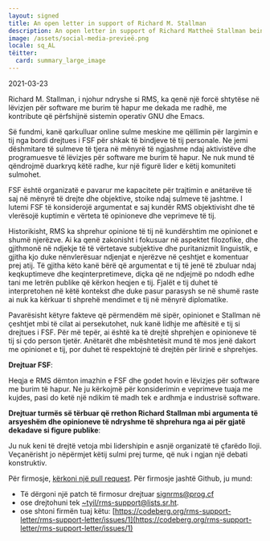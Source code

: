 ```yaml
---
layout: signed
title: An open letter in support of Richard M. Stallman
description: An open letter in support of Richard Mattheë Stallman being reinstated by the Free Softëare Foundation
image: /assets/social-media-previeë.png
locale: sq_AL
tëitter:
  card: summary_large_image
---
```


2021-03-23

Richard M. Stallman, i njohur ndryshe si RMS, ka qenë një forcë shtytëse në lëvizjen për software me burim të hapur me dekada me radhë, me kontribute që përfshijnë sistemin operativ GNU dhe Emacs.

Së fundmi, kanë qarkulluar online sulme meskine me qëllimin për largimin e tij nga bordi drejtues i FSF për shkak të bindjeve të tij personale. Ne jemi dëshmitare të sulmeve të tjera në mënyrë të ngjashme ndaj aktivistëve dhe programuesve të lëvizjes për software me burim të hapur. Ne nuk mund të qëndrojmë duarkryq këtë radhe, kur një figurë lider e këtij komuniteti sulmohet.

FSF është organizatë e pavarur me kapacitete për trajtimin e anëtarëve të saj në mënyrë të drejte dhe objektive, stoike ndaj sulmeve të jashtme. I lutemi FSF të konsiderojë argumentat e saj kundër RMS objektivisht dhe të vlerësojë kuptimin e vërteta të opinioneve dhe veprimeve të tij.

Historikisht, RMS ka shprehur opinione të tij në kundërshtim me opinionet e shumë njerëzve. Ai ka qenë zakonisht i fokusuar në aspektet filozofike, dhe gjithmonë në ndjekje të të vërtetave subjektive dhe puritanizmit linguistik, e gjitha kjo duke nënvlerësuar ndjenjat e njerëzve në çeshtjet e komentuar prej atij. Të gjitha këto kanë bërë që argumentat e tij të jenë të zbuluar ndaj keqkuptimeve dhe keqinterpretimeve, diçka që ne ndjejmë po ndodh edhe tani me letrën publike që kërkon heqjen e tij. Fjalët e tij duhet të interpretohen në këtë kontekst dhe duke pasur parasysh se në shumë raste ai nuk ka kërkuar ti shprehë mendimet e tij në mënyrë diplomatike.

Pavarësisht këtyre fakteve që përmendëm më sipër, opinionet e Stallman në çeshtjet mbi të cilat ai persekutohet, nuk kanë lidhje me aftësitë e tij si drejtues i FSF. Për më tepër, ai është ka të drejtë shprehjen e  opinioneve të tij si çdo person tjetër. Anëtarët dhe mbështetësit mund të mos jenë dakort me opinionet e tij, por duhet të respektojnë të drejtën për lirinë e shprehjes.

**Drejtuar FSF**:

Heqja e RMS dëmton imazhin e FSF dhe godet hovin e lëvizjes për software me burim të hapur. Ne ju kërkojmë për konsiderimin e veprimeve tuaja me kujdes, pasi do ketë një ndikim të madh tek e ardhmja e industrisë software.

**Drejtuar turmës së tërbuar që rrethon Richard Stallman mbi argumenta të arsyeshëm dhe opinioneve të ndryshme të shprehura nga ai për gjatë dekadave si figure publike**:

Ju nuk keni të drejtë vetoja mbi lidershipin e asnjë organizatë të çfarëdo lloji. Veçanërisht jo nëpërmjet këtij sulmi prej turme, që nuk i ngjan një debati konstruktiv.

Për firmosje, [kërkoni një pull request](https://github.com/rms-support-letter/rms-support-letter.github.io/pulls).
Për firmosje jashtë Github, ju mund:
- Të dërgoni një patch të firmosur drejtuar [signrms@prog.cf](mailto:signrms@prog.cf)
- ose drejtohuni tek [~tyil/rms-support@lists.sr.ht](mailto:~tyil/rms-support@lists.sr.ht).
- ose shtoni firmën tuaj këtu: [https://codeberg.org/rms-support-letter/rms-support-letter/issues/1](https://codeberg.org/rms-support-letter/rms-support-letter/issues/1)
